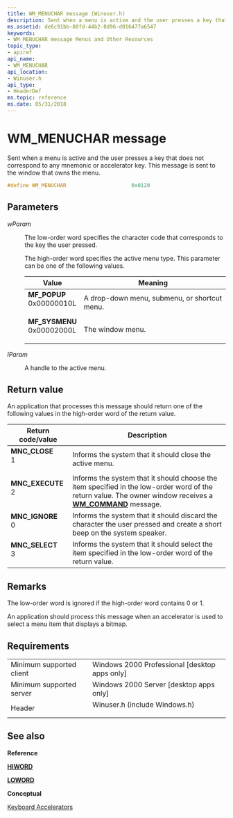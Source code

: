 ```yaml
---
title: WM_MENUCHAR message (Winuser.h)
description: Sent when a menu is active and the user presses a key that does not correspond to any mnemonic or accelerator key. This message is sent to the window that owns the menu.
ms.assetid: de6c91bb-80fd-44b2-8d96-d016477a6547
keywords:
- WM_MENUCHAR message Menus and Other Resources
topic_type:
- apiref
api_name:
- WM_MENUCHAR
api_location:
- Winuser.h
api_type:
- HeaderDef
ms.topic: reference
ms.date: 05/31/2018
---
```


# WM\_MENUCHAR message

Sent when a menu is active and the user presses a key that does not correspond to any mnemonic or accelerator key. This message is sent to the window that owns the menu.


```C++
#define WM_MENUCHAR                     0x0120
```



## Parameters

<dl> <dt>

*wParam* 
</dt> <dd>

The low-order word specifies the character code that corresponds to the key the user pressed.

The high-order word specifies the active menu type. This parameter can be one of the following values.



| Value                                                                                                                                                                                                                 | Meaning                                                 |
|-----------------------------------------------------------------------------------------------------------------------------------------------------------------------------------------------------------------------|---------------------------------------------------------|
| <span id="MF_POPUP"></span><span id="mf_popup"></span><dl> <dt>**MF\_POPUP**</dt> <dt>0x00000010L</dt> </dl>       | A drop-down menu, submenu, or shortcut menu.<br/> |
| <span id="MF_SYSMENU"></span><span id="mf_sysmenu"></span><dl> <dt>**MF\_SYSMENU**</dt> <dt>0x00002000L</dt> </dl> | The window menu.<br/>                             |



 

</dd> <dt>

*lParam* 
</dt> <dd>

A handle to the active menu.

</dd> </dl>

## Return value

An application that processes this message should return one of the following values in the high-order word of the return value.



| Return code/value                                                                                                                                  | Description                                                                                                                                                                              |
|----------------------------------------------------------------------------------------------------------------------------------------------------|------------------------------------------------------------------------------------------------------------------------------------------------------------------------------------------|
| <dl> <dt>**MNC\_CLOSE**</dt> <dt>1</dt> </dl>   | Informs the system that it should close the active menu.<br/>                                                                                                                      |
| <dl> <dt>**MNC\_EXECUTE**</dt> <dt>2</dt> </dl> | Informs the system that it should choose the item specified in the low-order word of the return value. The owner window receives a [**WM\_COMMAND**](wm-command.md) message.<br/> |
| <dl> <dt>**MNC\_IGNORE**</dt> <dt>0</dt> </dl>  | Informs the system that it should discard the character the user pressed and create a short beep on the system speaker.<br/>                                                       |
| <dl> <dt>**MNC\_SELECT**</dt> <dt>3</dt> </dl>  | Informs the system that it should select the item specified in the low-order word of the return value. <br/>                                                                       |



 

## Remarks

The low-order word is ignored if the high-order word contains 0 or 1.

An application should process this message when an accelerator is used to select a menu item that displays a bitmap.

## Requirements



|                                     |                                                                                                          |
|-------------------------------------|----------------------------------------------------------------------------------------------------------|
| Minimum supported client<br/> | Windows 2000 Professional \[desktop apps only\]<br/>                                               |
| Minimum supported server<br/> | Windows 2000 Server \[desktop apps only\]<br/>                                                     |
| Header<br/>                   | <dl> <dt>Winuser.h (include Windows.h)</dt> </dl> |



## See also

<dl> <dt>

**Reference**
</dt> <dt>

[**HIWORD**](https://docs.microsoft.com/previous-versions/windows/desktop/legacy/ms632657(v=vs.85))
</dt> <dt>

[**LOWORD**](https://docs.microsoft.com/previous-versions/windows/desktop/legacy/ms632659(v=vs.85))
</dt> <dt>

**Conceptual**
</dt> <dt>

[Keyboard Accelerators](keyboard-accelerators.md)
</dt> </dl>

 

 





